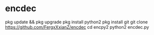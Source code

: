 # encdec
pkg update && pkg upgrade
pkg install python2
pkg install git
git clone https://github.com/FergxXxianZ/encdec
cd encpy2
python2 encdec.py
